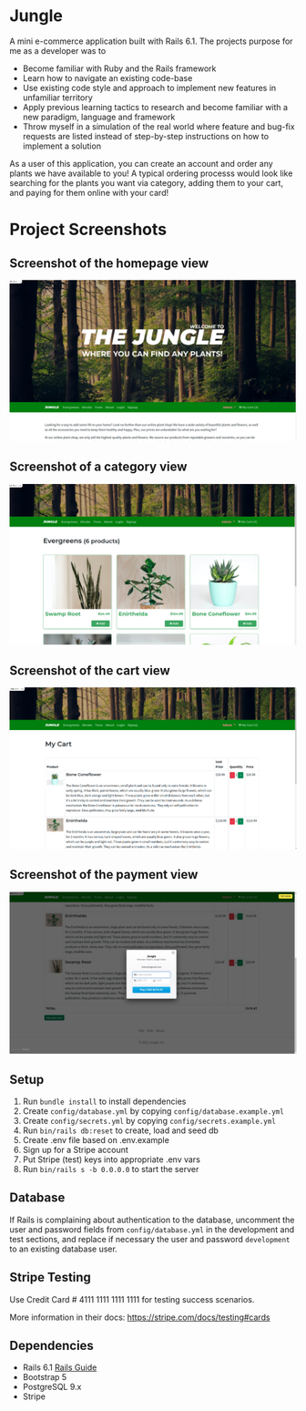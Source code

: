 # Jungle

A mini e-commerce application built with Rails 6.1. The projects purpose for me as a developer was to 
  * Become familiar with Ruby and the Rails framework
  * Learn how to navigate an existing code-base
  * Use existing code style and approach to implement new features in unfamiliar territory
  * Apply previous learning tactics to research and become familiar with a new paradigm, language and framework
  * Throw myself in a simulation of the real world where feature and bug-fix requests are listed instead of step-by-step instructions on how to implement a solution

As a user of this application, you can create an account and order any plants we have available to you! A typical ordering processs would look like searching for the plants you want via category, adding them to your cart, and paying for them online with your card!

# Project Screenshots

## Screenshot of the homepage view
!["Screenshot of the homepage view"](https://github.com/ralphunrau/jungle-rails/blob/master/docs/HomePageView.png?raw=true)

## Screenshot of a category view
!["Screenshot of a category view"](https://github.com/ralphunrau/jungle-rails/blob/master/docs/CategoryView.png?raw=true)

## Screenshot of the cart view
!["Screenshot of the cart view"](https://github.com/ralphunrau/jungle-rails/blob/master/docs/CartView.png?raw=true)

## Screenshot of the payment view
!["Screenshot of the payment view"](https://github.com/ralphunrau/jungle-rails/blob/master/docs/PaymentView.png?raw=true)

## Setup

1. Run `bundle install` to install dependencies
2. Create `config/database.yml` by copying `config/database.example.yml`
3. Create `config/secrets.yml` by copying `config/secrets.example.yml`
4. Run `bin/rails db:reset` to create, load and seed db
5. Create .env file based on .env.example
6. Sign up for a Stripe account
7. Put Stripe (test) keys into appropriate .env vars
8. Run `bin/rails s -b 0.0.0.0` to start the server

## Database

If Rails is complaining about authentication to the database, uncomment the user and password fields from `config/database.yml` in the development and test sections, and replace if necessary the user and password `development` to an existing database user.

## Stripe Testing

Use Credit Card # 4111 1111 1111 1111 for testing success scenarios.

More information in their docs: <https://stripe.com/docs/testing#cards>

## Dependencies

- Rails 6.1 [Rails Guide](http://guides.rubyonrails.org/v6.1/)
- Bootstrap 5
- PostgreSQL 9.x
- Stripe